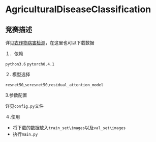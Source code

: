 # AgriculturalDiseaseClassification

## 竞赛描述

详见[农作物病害检测](https://challenger.ai/competition/pdr2018)，在这里也可以下载数据

１．依赖

 ` python3.6 ` `pytorch0.4.1` 

２. 模型选择

`resnet50`,`seresnet50`,`residual_attention_model` 

3.参数配置

详见`config.py`文件

４.使用

- 将下载的数据放入`train_set\images`以及`val_set\images`
- 执行`main.py` 




